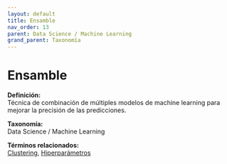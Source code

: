 ```yaml
---
layout: default
title: Ensamble
nav_order: 13
parent: Data Science / Machine Learning
grand_parent: Taxonomía
---
```


# Ensamble

**Definición:**  
Técnica de combinación de múltiples modelos de machine learning para mejorar la precisión de las predicciones.

**Taxonomía:**  
Data Science / Machine Learning

**Términos relacionados:**  
[Clustering](https://maleniski.github.io/diccionario-angl-tec-mx/docs/taxonomia/clustering/clustering.html), [Hiperparámetros](https://maleniski.github.io/diccionario-angl-tec-mx/docs/taxonomia/hiperparmetros/hiperparmetros.html)
